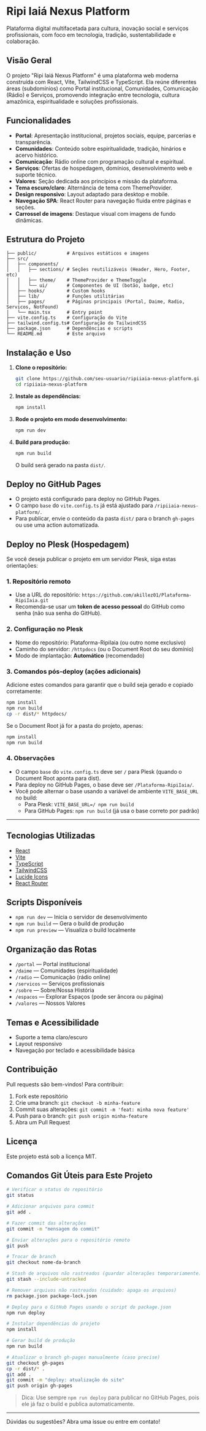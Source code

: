 # Ripi Iaiá Nexus Platform

Plataforma digital multifacetada para cultura, inovação social e serviços profissionais, com foco em tecnologia, tradição, sustentabilidade e colaboração.

## Visão Geral

O projeto "Ripi Iaiá Nexus Platform" é uma plataforma web moderna construída com React, Vite, TailwindCSS e TypeScript. Ela reúne diferentes áreas (subdomínios) como Portal institucional, Comunidades, Comunicação (Rádio) e Serviços, promovendo integração entre tecnologia, cultura amazônica, espiritualidade e soluções profissionais.

## Funcionalidades

- **Portal**: Apresentação institucional, projetos sociais, equipe, parcerias e transparência.
- **Comunidades**: Conteúdo sobre espiritualidade, tradição, hinários e acervo histórico.
- **Comunicação**: Rádio online com programação cultural e espiritual.
- **Serviços**: Ofertas de hospedagem, domínios, desenvolvimento web e suporte técnico.
- **Valores**: Seção dedicada aos princípios e missão da plataforma.
- **Tema escuro/claro**: Alternância de tema com ThemeProvider.
- **Design responsivo**: Layout adaptado para desktop e mobile.
- **Navegação SPA**: React Router para navegação fluida entre páginas e seções.
- **Carrossel de imagens**: Destaque visual com imagens de fundo dinâmicas.

## Estrutura do Projeto

```
├── public/           # Arquivos estáticos e imagens
├── src/
│   ├── components/
│   │   ├── sections/ # Seções reutilizáveis (Header, Hero, Footer, etc)
│   │   ├── theme/    # ThemeProvider e ThemeToggle
│   │   └── ui/       # Componentes de UI (botão, badge, etc)
│   ├── hooks/        # Custom hooks
│   ├── lib/          # Funções utilitárias
│   ├── pages/        # Páginas principais (Portal, Daime, Radio, Servicos, NotFound)
│   └── main.tsx      # Entry point
├── vite.config.ts    # Configuração do Vite
├── tailwind.config.ts# Configuração do TailwindCSS
├── package.json      # Dependências e scripts
└── README.md         # Este arquivo
```

## Instalação e Uso

1. **Clone o repositório:**
   ```bash
   git clone https://github.com/seu-usuario/ripiiaia-nexus-platform.git
   cd ripiiaia-nexus-platform
   ```
2. **Instale as dependências:**
   ```bash
   npm install
   ```
3. **Rode o projeto em modo desenvolvimento:**
   ```bash
   npm run dev
   ```
4. **Build para produção:**
   ```bash
   npm run build
   ```
   O build será gerado na pasta `dist/`.

## Deploy no GitHub Pages

- O projeto está configurado para deploy no GitHub Pages.
- O campo `base` do `vite.config.ts` já está ajustado para `/ripiiaia-nexus-platform/`.
- Para publicar, envie o conteúdo da pasta `dist/` para o branch `gh-pages` ou use uma action automatizada.

## Deploy no Plesk (Hospedagem)

Se você deseja publicar o projeto em um servidor Plesk, siga estas orientações:

### 1. Repositório remoto

- Use a URL do repositório: `https://github.com/akillez01/Plataforma-RipiIaia.git`
- Recomenda-se usar um **token de acesso pessoal** do GitHub como senha (não sua senha do GitHub).

### 2. Configuração no Plesk

- Nome do repositório: Plataforma-RipiIaia (ou outro nome exclusivo)
- Caminho do servidor: `/httpdocs` (ou o Document Root do seu domínio)
- Modo de implantação: **Automático** (recomendado)

### 3. Comandos pós-deploy (ações adicionais)

Adicione estes comandos para garantir que o build seja gerado e copiado corretamente:

```bash
npm install
npm run build
cp -r dist/* httpdocs/
```

Se o Document Root já for a pasta do projeto, apenas:

```bash
npm install
npm run build
```

### 4. Observações

- O campo `base` do `vite.config.ts` deve ser `/` para Plesk (quando o Document Root aponta para dist).
- Para deploy no GitHub Pages, o base deve ser `/Plataforma-RipiIaia/`.
- Você pode alternar o base usando a variável de ambiente `VITE_BASE_URL` no build:
  - Para Plesk: `VITE_BASE_URL=/ npm run build`
  - Para GitHub Pages: `npm run build` (já usa o base correto por padrão)

---

## Tecnologias Utilizadas

- [React](https://react.dev/)
- [Vite](https://vitejs.dev/)
- [TypeScript](https://www.typescriptlang.org/)
- [TailwindCSS](https://tailwindcss.com/)
- [Lucide Icons](https://lucide.dev/)
- [React Router](https://reactrouter.com/)

## Scripts Disponíveis

- `npm run dev` — Inicia o servidor de desenvolvimento
- `npm run build` — Gera o build de produção
- `npm run preview` — Visualiza o build localmente

## Organização das Rotas

- `/portal` — Portal institucional
- `/daime` — Comunidades (espiritualidade)
- `/radio` — Comunicação (rádio online)
- `/servicos` — Serviços profissionais
- `/sobre` — Sobre/Nossa História
- `/espacos` — Explorar Espaços (pode ser âncora ou página)
- `/valores` — Nossos Valores

## Temas e Acessibilidade

- Suporte a tema claro/escuro
- Layout responsivo
- Navegação por teclado e acessibilidade básica

## Contribuição

Pull requests são bem-vindos! Para contribuir:

1. Fork este repositório
2. Crie uma branch: `git checkout -b minha-feature`
3. Commit suas alterações: `git commit -m 'feat: minha nova feature'`
4. Push para o branch: `git push origin minha-feature`
5. Abra um Pull Request

## Licença

Este projeto está sob a licença MIT.

## Comandos Git Úteis para Este Projeto

```bash
# Verificar o status do repositório
git status

# Adicionar arquivos para commit
git add .

# Fazer commit das alterações
git commit -m "mensagem do commit"

# Enviar alterações para o repositório remoto
git push

# Trocar de branch
git checkout nome-da-branch

# Stash de arquivos não rastreados (guardar alterações temporariamente)
git stash --include-untracked

# Remover arquivos não rastreados (cuidado: apaga os arquivos)
rm package.json package-lock.json

# Deploy para o GitHub Pages usando o script do package.json
npm run deploy

# Instalar dependências do projeto
npm install

# Gerar build de produção
npm run build

# Atualizar o branch gh-pages manualmente (caso precise)
git checkout gh-pages
cp -r dist/* .
git add .
git commit -m "deploy: atualização do site"
git push origin gh-pages
```

> Dica: Use sempre `npm run deploy` para publicar no GitHub Pages, pois ele já faz o build e publica automaticamente.

---

Dúvidas ou sugestões? Abra uma issue ou entre em contato!
